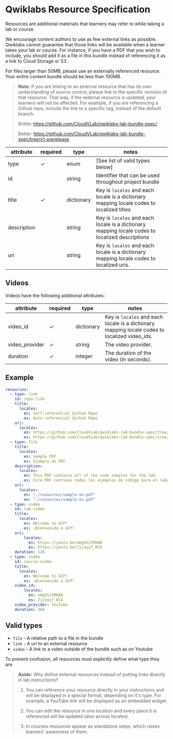 # Qwiklabs Resource Specification

Resources are additional materials that learners may refer to while taking a lab or course.

We encourage content authors to use as few external links as possible. Qwiklabs cannot guarantee that those links will be available when a learner takes your lab or course. For instance, if you have a PDF that you wish to include, you should add it as a file in this bundle instead of referencing it as a link to Cloud Storage or S3.

For files larger than 50MB, please use an externally referenced resource. Your entire content bundle should be less than 100MB.

> **Note**: If you are linking to an external resource that has its own understanding of source control, please link to the specific revision of that resource. That way, if the external resource is updated, your learners will not be affected. For example, if you are referencing a Github repo, include the link to a specific tag, instead of the default branch.
>
> Brittle: <https://github.com/CloudVLab/qwiklabs-lab-bundle-spec/>
>
> Better: <https://github.com/CloudVLab/qwiklabs-lab-bundle-spec/tree/v1-prerelease>

attribute      | required | type        | notes
-------------- | -------- | ----------- | -----------------------------------------
type           | ✓        | enum        | [See list of valid types below]
id             |          | string      | Identifier that can be used throughout project bundle
title          | ✓        | dictionary  | Key is `locales` and each locale is a dictionary mapping locale codes to localized titles
description    |          | string      | Key is `locales` and each locale is a dictionary mapping locale codes to localized descriptions
uri            |          | string      | Key is `locales` and each locale is a dictionary mapping locale codes to localized uris.

## Videos
Videos have the following additional attributes:

attribute      | required | type        | notes
-------------- | -------- | ----------- | -----------------------------------------
video_id       | ✓        | dictionary  | Key is `locales` and each locale is a dictionary mapping locale codes to localized video_ids.
video_provider | ✓        | string      | The video provider.
duration       | ✓        | integer     | The duration of the video (in seconds).

## Example

```yml
resources:
  - type: link
    id: repo-link
    title:
      locales:
        en: Self-referential Github Repo
        es: Auto-referencial Github Repo
    uri:
      locales:
        en: https://github.com/CloudVLab/qwiklabs-lab-bundle-spec/tree/v1-prerelease
        es: https://github.com/CloudVLab/qwiklabs-lab-bundle-spec/tree/v1-prerelease
  - type: file
    title:
      locales:
        en: Sample PDF
        es: Ejemplo de PDF
    description:
      locales:
        en: This PDF contains all of the code samples for the lab.
        es: Este PDF contiene todos los ejemplos de código para el laboratorio.
    uri:
      locales:
        en: "./resources/sample-en.pdf"
        en: "./resources/sample-es.pdf"
  - type: video
    id: lab-video
    title:
      locales:
        en: Welcome to GCP!
        es: ¡Bienvenido a GCP!
    uri:
        locales:
          en: https://youtu.be/oHg5SJYRHA0
          es: https://youtu.be/7jjoyy7_RCk
    duration: 120
  - type: video
    id: course-video
    title:
      locales:
        en: Welcome to GCP!
        es: ¡Bienvenido a GCP!
    video_id:
        locales:
          en: oHg5SJYRHA0
          es: 7jjoyy7_RCk
    video_provider: YouTube
    duration: 360
```

## Valid types

- `file`  - A relative path to a file in the bundle
- `link`  - A url to an external resource
- `video` - A link to a video outside of the bundle such as on Youtube

To prevent confusion, all resources must explicitly define what type they are.

> **Aside:** Why define external resources instead of putting links directly in lab instructions?
>
> 1. You can reference your resource directly in your instructions and will be displayed in a special format, depending on it's type. For example, a YouTube link will be displayed as an embedded widget.
>
> 2. You can edit the resource in one location and every place it is referenced will be updated (also across locales).
>
> 3. In courses resources appear as standalone steps, which raises learners' awareness of them.
